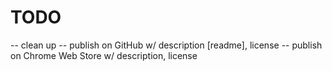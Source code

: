 # TODO
-- clean up
-- publish on GitHub w/ description [readme], license
-- publish on Chrome Web Store w/ description, license
